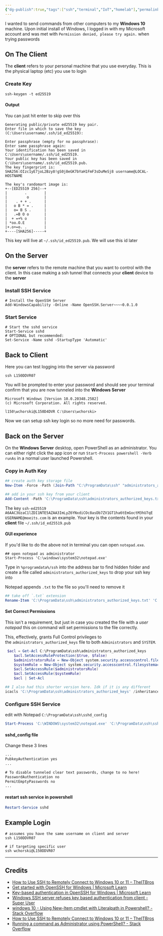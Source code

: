 ```yaml
---
{"dg-publish":true,"tags":["ssh","terminal","IoT","homelab"],"permalink":"/developer/Windows 10/SSH Server and Key Login Linux Mac Client to Windows Server/","dgPassFrontmatter":true}
---
```


I wanted to send commands from other computers to my **Windows 10** machine. Upon initial install of Windows, I logged in with my Microsoft account and was met with `Permission denied, please try again.` when trying passwords

## On The Client
The **client** refers to your personal machine that you use everyday. This is the physical laptop (etc) you use to login
### Create Key
```shell
ssh-keygen -t ed25519
```

#### Output
You can just hit enter to skip over this
```output
Generating public/private ed25519 key pair.
Enter file in which to save the key (C:\Users\username/.ssh/id_ed25519):

Enter passphrase (empty for no passphrase):
Enter same passphrase again:
Your identification has been saved in C:\Users\username/.ssh/id_ed25519.
Your public key has been saved in C:\Users\username/.ssh/id_ed25519.pub.
The key fingerprint is:
SHA256:OIzc1yE7joL2Bzy8!gS0j8eGK7bYaH1FmF3sDuMeSj8 username@LOCAL-HOSTNAME

The key's randomart image is:
+--[ED25519 256]--+
|        .        |
|         o       |
|    . + + .      |
|   o B * = .     |
|   o= B S .      |
|   .=B O o       |
|  + =+% o        |
| *oo.O.E         |
|+.o+=o. .        |
+----[SHA256]-----+
```

This key will live at `~/.ssh/id_ed25519.pub`. We will use this id later
## On the Server
the **server** refers to the remote machine that you want to control with the client. In this case making a ssh tunnel that connects your **client** device to the **server**
### Install SSH Service
```shell
# Install the OpenSSH Server 
Add-WindowsCapability -Online -Name OpenSSH.Server~~~~0.0.1.0
```
### Start Service
```shell
# Start the sshd service 
Start-Service sshd 
# OPTIONAL but recommended: 
Set-Service -Name sshd -StartupType 'Automatic'
```

## Back to Client
Here you can test logging into the server via password
```shell
ssh L150DDVR07
```

You will be prompted to enter your password and should see your terminal confirm that you are now tunneled into the **Windows Server**

```shell
Microsoft Windows [Version 10.0.20348.2582]
(c) Microsoft Corporation. All rights reserved.

l150\wchorski@L150D4DVR C:\Users\wchorski>
```

Now we can setup ssh key login so no more need for passwords.
## Back on the Server
On the **Windows Server** desktop, open PowerShell as an administrator. You can either right click the app icon or run `Start-Process powershell -Verb runAs` in a normal user launched Powershell.
### Copy in Auth Key

```powershell
## create auth key storage file
New-Item -Force -Path (Join-Path "C:\ProgramData\ssh" "administrators_authorized_keys")

## add in your ssh key from your client
Add-Content -Path 'C:\ProgramData\ssh\administrators_authorized_keys.txt' -Value "ssh-ed25519 A6AAC3UzaC1lZDI1NTE5AZAA3ImLyZ6YNxdiCOc8asDb7ZV1GT1ha6tEmGoctM3hU7qE USERNAME@moeits.com"
```

The key `ssh-ed25519 A6AAC3UzaC1lZDI1NTE5AZAA3ImLyZ6YNxdiCOc8asDb7ZV1GT1ha6tEmGoctM3hU7qE USERNAME@moeits.com` is an example. Your key is the contents found in your **client** file ``~/.ssh/id_ed25519.pub``

#### GUI experience
If you'd like to do the above not in terminal you can open `notepad.exe`. 
```
## open notepad as administrator
Start-Process 'C:\windows\system32\notepad.exe'
```

Type in `%programdata%/ssh` into the address bar to find hidden folder and create a file called `administrators_authorized_keys` to drop your ssh key into

Notepad appends `.txt` to the file so you'll need to remove it
```powershell
## take off `.txt` extension
Rename-Item 'C:\ProgramData\ssh\administrators_authorized_keys.txt' 'C:\ProgramData\ssh\administrators_authorized_keys'
```
#### Set Correct Permissions
This isn't a requirement, but just in case you created the file with a *user notepad* this on command will set permissions to the file correctly.

This, effectively, grants Full Control privileges to the `administrators_authorized_keys` file to both `Administrators` and `SYSTEM`.
```powershell
 $acl = Get-Acl C:\ProgramData\ssh\administrators_authorized_keys
    $acl.SetAccessRuleProtection($true, $false)
    $administratorsRule = New-Object system.security.accesscontrol.filesystemaccessrule("Administrators","FullControl","Allow")
    $systemRule = New-Object system.security.accesscontrol.filesystemaccessrule("SYSTEM","FullControl","Allow")
    $acl.SetAccessRule($administratorsRule)
    $acl.SetAccessRule($systemRule)
    $acl | Set-Acl

## I also had this shorter version here. Idk if it is any different
icacls 'C:\ProgramData\ssh\administrators_authorized_keys' /inheritance:r /grant "Administrators:F" /grant "System:F"
```
### Configure SSH Service
edit with Notepad `C:\ProgramData\ssh\sshd_config` 
```powershell
Start-Process 'C:\WINDOWS\system32\notepad.exe' 'C:\ProgramData\ssh\sshd_config'
```
#### sshd_config file
Change these 3 lines 
```txt
...
PubkeyAuthentication yes
...

# To disable tunneled clear text passwords, change to no here!
PasswordAuthentication no
PermitEmptyPasswords no
...
```
#### restart ssh service in powershell
```powershell
Restart-Service sshd
```
## Example Login
```shell
# assumes you have the same username on client and server
ssh L150DDVR07

# if targeting specific user
ssh wchorski@L150DDVR07
```

---
## Credits
- [How to Use SSH to Remotely Connect to Windows 10 or 11 – TheITBros](https://theitbros.com/ssh-into-windows/)
- [Get started with OpenSSH for Windows | Microsoft Learn](https://learn.microsoft.com/en-us/windows-server/administration/openssh/openssh_install_firstuse?tabs=powershell)
- [Key-based authentication in OpenSSH for Windows | Microsoft Learn](https://learn.microsoft.com/en-us/windows-server/administration/openssh/openssh_keymanagement)
- [Windows SSH server refuses key based authentication from client - Super User](https://superuser.com/questions/1445976/windows-ssh-server-refuses-key-based-authentication-from-client)
- [windows 10 - Using New-Item cmdlet with Literalpath in Powershell? - Stack Overflow](https://stackoverflow.com/questions/54197595/using-new-item-cmdlet-with-literalpath-in-powershell)
- [How to Use SSH to Remotely Connect to Windows 10 or 11 – TheITBros](https://theitbros.com/ssh-into-windows/)
- [Running a command as Administrator using PowerShell? - Stack Overflow](https://stackoverflow.com/questions/7690994/running-a-command-as-administrator-using-powershell)